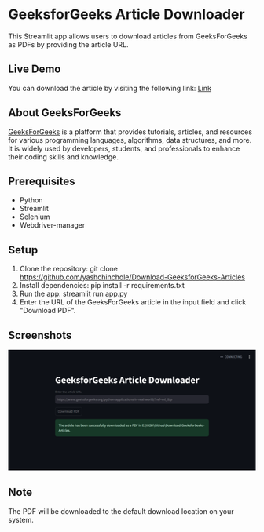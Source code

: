 # GeeksforGeeks Article Downloader

This Streamlit app allows users to download articles from GeeksForGeeks as PDFs by providing the article URL.

## Live Demo

You can download the article by visiting the following link:
[Link](https://download-geeksforgeeks-articles-entkjhe8vobvd9ednaplk5.streamlit.app/)

## About GeeksForGeeks

[GeeksForGeeks](https://www.geeksforgeeks.org/) is a platform that provides tutorials, articles, and resources for various programming languages, algorithms, data structures, and more. It is widely used by developers, students, and professionals to enhance their coding skills and knowledge.

## Prerequisites

- Python
- Streamlit
- Selenium
- Webdriver-manager

## Setup

1. Clone the repository:
    git clone https://github.com/yashchinchole/Download-GeeksforGeeks-Articles
2. Install dependencies:
    pip install -r requirements.txt
3. Run the app:
    streamlit run app.py
4. Enter the URL of the GeeksForGeeks article in the input field and click "Download PDF".

## Screenshots
![Website](./assets/screenshot/Screenshot.png)

## Note
The PDF will be downloaded to the default download location on your system.